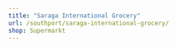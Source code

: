```yaml
---
title: "Saraga International Grocery"
url: /southport/saraga-international-grocery/
shop: Supermarkt
---
```

